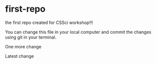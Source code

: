 # first-repo
the first repo created for CSSci workshop!!!

You can change this file in your local computer and commit the changes using git in your terminal.

One more change

Latest change


